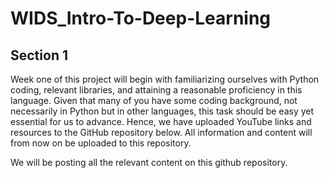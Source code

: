 # WIDS_Intro-To-Deep-Learning

## Section 1
Week one of this project will begin with familiarizing ourselves with Python coding, relevant libraries, and attaining a reasonable proficiency in this language. Given that many of you have some coding background, not necessarily in Python but in other languages, this task should be easy yet essential for us to advance. Hence, we have uploaded YouTube links and resources to the GitHub repository below. All  information and content will from now on be uploaded to this repository.

We will be posting all the relevant content on this github repository. 
